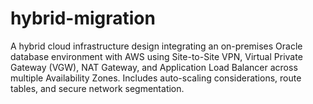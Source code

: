 # hybrid-migration
A hybrid cloud infrastructure design integrating an on-premises Oracle database environment with AWS using Site-to-Site VPN, Virtual Private Gateway (VGW), NAT Gateway, and Application Load Balancer across multiple Availability Zones. Includes auto-scaling considerations, route tables, and secure network segmentation.
